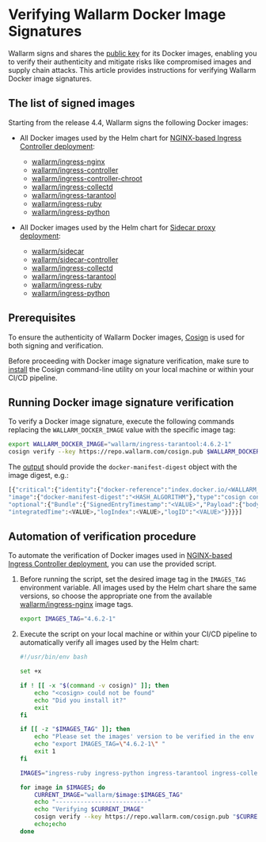 # Verifying Wallarm Docker Image Signatures

Wallarm signs and shares the [public key](https://repo.wallarm.com/cosign.pub) for its Docker images, enabling you to verify their authenticity and mitigate risks like compromised images and supply chain attacks. This article provides instructions for verifying Wallarm Docker image signatures.

## The list of signed images

Starting from the release 4.4, Wallarm signs the following Docker images:

<!-- * [wallarm/node](https://hub.docker.com/r/wallarm/node): [NGINX-based Docker image] that includes all Wallarm modules, serving as a standalone artifact for Wallarm deployment -->
* All Docker images used by the Helm chart for [NGINX-based Ingress Controller deployment](../admin-en/installation-kubernetes-en.md):

    * [wallarm/ingress-nginx](https://hub.docker.com/r/wallarm/ingress-nginx)
    * [wallarm/ingress-controller](https://hub.docker.com/r/wallarm/ingress-controller)
    * [wallarm/ingress-controller-chroot](https://hub.docker.com/r/wallarm/ingress-controller-chroot)
    * [wallarm/ingress-collectd](https://hub.docker.com/r/wallarm/ingress-collectd)
    * [wallarm/ingress-tarantool](https://hub.docker.com/r/wallarm/ingress-tarantool)
    * [wallarm/ingress-ruby](https://hub.docker.com/r/wallarm/ingress-ruby)
    * [wallarm/ingress-python](https://hub.docker.com/r/wallarm/ingress-python)
* All Docker images used by the Helm chart for [Sidecar proxy deployment](../installation/kubernetes/sidecar-proxy/deployment.md):

    * [wallarm/sidecar](https://hub.docker.com/r/wallarm/sidecar)
    * [wallarm/sidecar-controller](https://hub.docker.com/r/wallarm/sidecar-controller)
    * [wallarm/ingress-collectd](https://hub.docker.com/r/wallarm/ingress-collectd)
    * [wallarm/ingress-tarantool](https://hub.docker.com/r/wallarm/ingress-tarantool)
    * [wallarm/ingress-ruby](https://hub.docker.com/r/wallarm/ingress-ruby)
    * [wallarm/ingress-python](https://hub.docker.com/r/wallarm/ingress-python)

## Prerequisites

To ensure the authenticity of Wallarm Docker images, [Cosign](https://docs.sigstore.dev/cosign/overview/) is used for both signing and verification. 

Before proceeding with Docker image signature verification, make sure to [install](https://docs.sigstore.dev/cosign/installation/) the Cosign command-line utility on your local machine or within your CI/CD pipeline.

## Running Docker image signature verification

To verify a Docker image signature, execute the following commands replacing the `WALLARM_DOCKER_IMAGE` value with the specific image tag:

```bash
export WALLARM_DOCKER_IMAGE="wallarm/ingress-tarantool:4.6.2-1"
cosign verify --key https://repo.wallarm.com/cosign.pub $WALLARM_DOCKER_IMAGE
```

The [output](https://docs.sigstore.dev/cosign/verify/) should provide the `docker-manifest-digest` object with the image digest, e.g.:

```bash
[{"critical":{"identity":{"docker-reference":"index.docker.io/<WALLARM_DOCKER_IMAGE>"},
"image":{"docker-manifest-digest":"<HASH_ALGORITHM"},"type":"cosign container image signature"},
"optional":{"Bundle":{"SignedEntryTimestamp":"<VALUE>","Payload":{"body":"<VALUE>",
"integratedTime":<VALUE>,"logIndex":<VALUE>,"logID":"<VALUE>"}}}}]
```

## Automation of verification procedure

To automate the verification of Docker images used in [NGINX-based Ingress Controller deployment](../admin-en/installation-kubernetes-en.md), you can use the provided script.

1. Before running the script, set the desired image tag in the `IMAGES_TAG` environment variable. All images used by the Helm chart share the same versions, so choose the appropriate one from the available [wallarm/ingress-nginx](https://hub.docker.com/r/wallarm/ingress-nginx) image tags.

    ```bash
    export IMAGES_TAG="4.6.2-1"
    ```
1. Execute the script on your local machine or within your CI/CD pipeline to automatically verify all images used by the Helm chart:

    ```bash
    #!/usr/bin/env bash

    set +x

    if ! [[ -x "$(command -v cosign)" ]]; then
        echo "<cosign> could not be found"
        echo "Did you install it?"
        exit
    fi

    if [[ -z "$IMAGES_TAG" ]]; then
        echo "Please set the images' version to be verified in the env variable, e.g.:"
        echo "export IMAGES_TAG=\"4.6.2-1\" "
        exit 1
    fi

    IMAGES="ingress-ruby ingress-python ingress-tarantool ingress-collectd nginx-ingress-controller ingress-controller"

    for image in $IMAGES; do
        CURRENT_IMAGE="wallarm/$image:$IMAGES_TAG"
        echo "--------------------------"
        echo "Verifying $CURRENT_IMAGE"
        cosign verify --key https://repo.wallarm.com/cosign.pub "$CURRENT_IMAGE"
        echo;echo
    done
    ```

